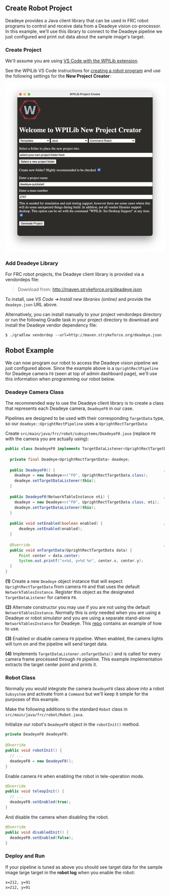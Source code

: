 ## Create Robot Project

Deadeye provides a Java client library that can be used in FRC robot programs
to control and receive data from a Deadeye vision co-processor. In this
example, we'll use this library to connect to the Deadeye pipeline we just
configured and print out data about the sample image\'s target.

### Create Project

We'll assume you are using [VS Code with the WPILib extension][vscode].

[vscode]: https://docs.wpilib.org/en/stable/docs/software/vscode-overview/

See the WPILib VS Code instructions for [creating a robot
program][create-robot] and use the following settings for the **New Project
Creator**:

[create-robot]: https://docs.wpilib.org/en/stable/docs/software/vscode-overview/creating-robot-program.html

<img src="../images/wpi-new-project.png" class="screenshot" />

### Add Deadeye Library

For FRC robot projects, the Deadeye client library is provided via a
vendordeps file:

> Download from: <http://maven.strykeforce.org/deadeye.json>

To install, use _VS Code ➔ Install new libraries (online)_ and provide the
`deadeye.json` URL above.

Alternatively, you can install manually to your project vendordeps directory or
run the following Gradle task in your project directory to download and install
the Deadeye vendor dependency file:

```console
$ ./gradlew vendordep --url=http://maven.strykeforce.org/deadeye.json
```

## Robot Example

We can now program our robot to access the Deadeye vision pipeline we just
configured above. Since the example above is a `UprightRectPipeline` for
Deadeye camera `F0` (seen at top of admin dashboard page), we'll use this
information when programming our robot below.

### Deadeye Camera Class

The recommended way to use the Deadeye client library is to create a class that
represents each Deadeye camera, `DeadeyeF0` in our case.

Pipelines are designed to be used with their corresponding `TargetData` type,
so our `deadeye::UprightRectPipeline` uses a `UprightRectTargetData`:

Create `src/main/java/frc/robot/subsystems/DeadeyeF0.java` (replace `F0` with
the camera you are actually using):

```java
public class DeadeyeF0 implements TargetDataListener<UprightRectTargetData> {

  private final Deadeye<UprightRectTargetData> deadeye;

  public DeadeyeF0() {                                                // (1)
    deadeye = new Deadeye<>("F0", UprightRectTargetData.class);
    deadeye.setTargetDataListener(this);
  }

  public DeadeyeF0(NetworkTableInstance nti) {                        // (2)
    deadeye = new Deadeye<>("F0", UprightRectTargetData.class, nti);
    deadeye.setTargetDataListener(this);
  }

  public void setEnabled(boolean enabled) {                           // (3)
      deadeye.setEnabled(enabled);
  }

  @Override                                                           // (4)
  public void onTargetData(UprightRectTargetData data) {
      Point center = data.center;
      System.out.printf("x=%d, y=%d %n", center.x, center.y);
  }
}
```

**(1)** Create a new `Deadeye` object instance that will expect
`UprightRectTargetData` from camera `F0` and that uses the default
`NetworkTablesInstance`. Register this object as the designated
`TargetDataListener` for camera `F0`.

**(2)** Alternate constructor you may use if you are not using the default
`NetworkTablesInstance`. Normally this is _only_ needed when you are using a
Deadeye or robot simulator and you are using a separate stand-alone
`NetworkTablesInstance` for Deadeye. This [repo] contains an example of how to
use.

[repo]: https://github.com/strykeforce/olympics/tree/main/vision

**(3)** Enabled or disable camera `F0` pipeline. When enabled, the camera
lights will turn on and the pipeline will send target data.

**(4)** Implements `TargetDataListener.onTargetData()` and is called for every
camera frame processed through `F0` pipeline. This example implementation
extracts the target center point and prints it.

### Robot Class

Normally you would integrate the camera `DeadeyeF0` class above into a robot
`Subsystem` and activate from a `Command` but we\'ll keep it simple for the
purposes of this example.

Make the following additions to the standard `Robot` class in
`src/main/java/frc/robot/Robot.java`.

Initialize our robot's `DeadeyeF0` object in the `robotInit()` method.

```java
private DeadeyeF0 deadeyeF0;

@Override
public void robotInit() {
  // ...
  deadeyeF0 = new DeadeyeF0();
}
```

Enable camera `F0` when enabling the robot in tele-operation mode.

```java
@Override
public void teleopInit() {
  // ...
  deadeyeF0.setEnabled(true);
}
```

And disable the camera when disabling the robot.

```java
@Override
public void disabledInit() {
  deadeyeF0.setEnabled(false);
}
```

### Deploy and Run

If your pipeline is tuned as above you should see target data for the
sample image large target in the **robot log** when you enable the
robot:

    x=212, y=91
    x=212, y=91
